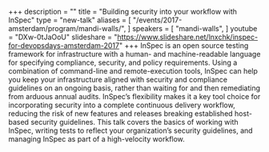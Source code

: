 +++
description = ""
title = "Building security into your workflow with InSpec"
type = "new-talk"
aliases = [
        "/events/2017-amsterdam/program/mandi-walls/",
]
speakers = [
        "mandi-walls",
]
youtube = "DXw-0tJaOoU"
slideshare = "https://www.slideshare.net/lnxchk/inspec-for-devopsdays-amsterdam-2017"
+++
InSpec is an open source testing framework for infrastructure with a human- and machine-readable language for specifying compliance, security, and policy requirements. Using a combination of command-line and remote-execution tools, InSpec can help you keep your infrastructure aligned with security and compliance guidelines on an ongoing basis, rather than waiting for and then remediating from arduous annual audits. InSpec’s flexibility makes it a key tool choice for incorporating security into a complete continuous delivery workflow, reducing the risk of new features and releases breaking established host-based security guidelines. This talk covers the basics of working with InSpec, writing tests to reflect your organization’s security guidelines, and managing InSpec as part of a high-velocity workflow.